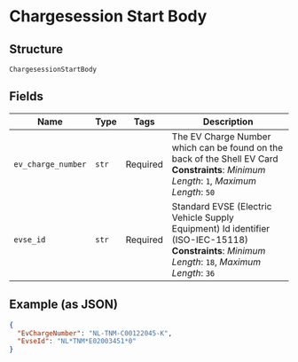 
# Chargesession Start Body

## Structure

`ChargesessionStartBody`

## Fields

| Name | Type | Tags | Description |
|  --- | --- | --- | --- |
| `ev_charge_number` | `str` | Required | The EV Charge Number which can be found on the back of the Shell EV Card<br>**Constraints**: *Minimum Length*: `1`, *Maximum Length*: `50` |
| `evse_id` | `str` | Required | Standard EVSE (Electric Vehicle Supply Equipment) Id identifier (ISO-IEC-15118)<br>**Constraints**: *Minimum Length*: `18`, *Maximum Length*: `36` |

## Example (as JSON)

```json
{
  "EvChargeNumber": "NL-TNM-C00122045-K",
  "EvseId": "NL*TNM*E02003451*0"
}
```

